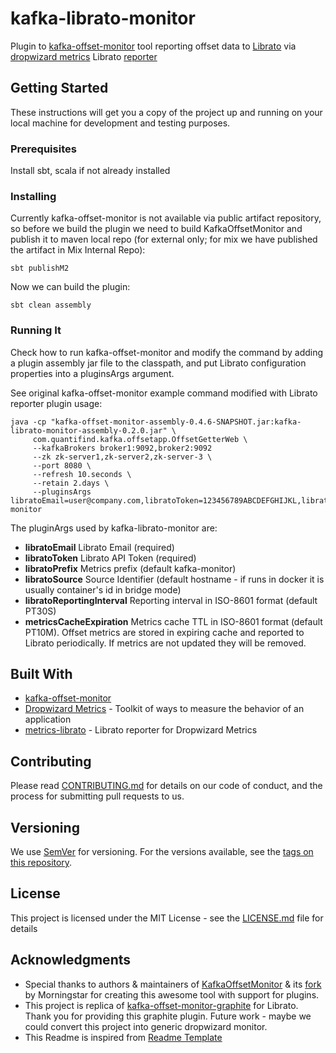 # kafka-librato-monitor
Plugin to [kafka-offset-monitor](https://github.com/Morningstar/kafka-offset-monitor) tool reporting offset data to [Librato](https://www.librato.com/) via [dropwizard metrics](https://github.com/dropwizard/metrics) Librato [reporter](https://github.com/librato/metrics-librato)

## Getting Started
These instructions will get you a copy of the project up and running on your local machine for development and testing purposes.

### Prerequisites
Install sbt, scala if not already installed

### Installing
Currently kafka-offset-monitor is not available via public artifact repository, so before we build the plugin we need to build KafkaOffsetMonitor and publish it to maven local repo (for external only; for mix we have published the artifact in Mix Internal Repo):

```
sbt publishM2
```

Now we can build the plugin:

```
sbt clean assembly
```

### Running It
Check how to run kafka-offset-monitor and modify the command by adding a plugin assembly jar file to the classpath, and put Librato configuration properties into a pluginsArgs argument.

See original kafka-offset-monitor example command modified with Librato reporter plugin usage:

```
java -cp "kafka-offset-monitor-assembly-0.4.6-SNAPSHOT.jar:kafka-librato-monitor-assembly-0.2.0.jar" \
     com.quantifind.kafka.offsetapp.OffsetGetterWeb \
     --kafkaBrokers broker1:9092,broker2:9092
     --zk zk-server1,zk-server2,zk-server-3 \
     --port 8080 \
     --refresh 10.seconds \
     --retain 2.days \
     --pluginsArgs libratoEmail=user@company.com,libratoToken=123456789ABCDEFGHIJKL,libratoPrefix=kafka-monitor
```

The pluginArgs used by kafka-librato-monitor are:

- **libratoEmail** Librato Email (required)
- **libratoToken** Librato API Token (required)
- **libratoPrefix** Metrics prefix (default kafka-monitor)
- **libratoSource** Source Identifier (default hostname - if runs in docker it is usually container's id in bridge mode)
- **libratoReportingInterval** Reporting interval in ISO-8601 format (default PT30S)
- **metricsCacheExpiration** Metrics cache TTL in ISO-8601 format (default PT10M). Offset metrics are stored in expiring cache and reported to Librato periodically. If metrics are not updated they will be removed.

## Built With

* [kafka-offset-monitor](https://github.com/Morningstar/kafka-offset-monitor)
* [Dropwizard Metrics](http://metrics.dropwizard.io/) - Toolkit of ways to measure the behavior of an application
* [metrics-librato](https://github.com/librato/metrics-librato) - Librato reporter for Dropwizard Metrics

## Contributing

Please read [CONTRIBUTING.md](CONTRIBUTING.md) for details on our code of conduct, and the process for submitting pull requests to us.

## Versioning

We use [SemVer](http://semver.org/) for versioning. For the versions available, see the [tags on this repository](https://github.com/mix/kafka-librato-monitor/tags). 

## License

This project is licensed under the MIT License - see the [LICENSE.md](LICENSE.md) file for details

## Acknowledgments
* Special thanks to authors & maintainers of [KafkaOffsetMonitor](https://github.com/quantifind/KafkaOffsetMonitor) & its [fork](https://github.com/Morningstar/kafka-offset-monitor) by Morningstar for creating this awesome tool with support for plugins.
* This project is replica of [kafka-offset-monitor-graphite](https://github.com/allegro/kafka-offset-monitor-graphite) for Librato. Thank you for providing this graphite plugin. Future work - maybe we could convert this project into generic dropwizard monitor.
* This Readme is inspired from [Readme Template](https://gist.github.com/PurpleBooth/109311bb0361f32d87a2)
